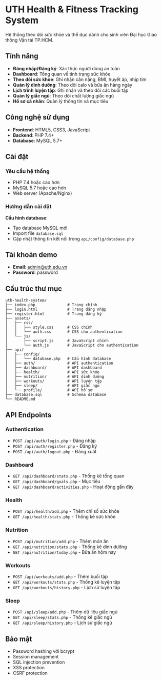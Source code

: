 # UTH Health & Fitness Tracking System

Hệ thống theo dõi sức khỏe và thể dục dành cho sinh viên Đại học Giao thông Vận tải TP.HCM.

## Tính năng

- **Đăng nhập/Đăng ký**: Xác thực người dùng an toàn
- **Dashboard**: Tổng quan về tình trạng sức khỏe
- **Theo dõi sức khỏe**: Ghi nhận cân nặng, BMI, huyết áp, nhịp tim
- **Quản lý dinh dưỡng**: Theo dõi calo và bữa ăn hàng ngày
- **Lịch trình luyện tập**: Ghi nhận và theo dõi các buổi tập
- **Quản lý giấc ngủ**: Theo dõi chất lượng giấc ngủ
- **Hồ sơ cá nhân**: Quản lý thông tin và mục tiêu

## Công nghệ sử dụng

- **Frontend**: HTML5, CSS3, JavaScript 
- **Backend**: PHP 7.4+
- **Database**: MySQL 5.7+

## Cài đặt

### Yêu cầu hệ thống

- PHP 7.4 hoặc cao hơn
- MySQL 5.7 hoặc cao hơn
- Web server (Apache/Nginx)

### Hướng dẫn cài đặt


**Cấu hình database**:
   - Tạo database MySQL mới
   - Import file `database.sql`
   - Cập nhật thông tin kết nối trong `api/config/database.php`


## Tài khoản demo

- **Email**: admin@uth.edu.vn
- **Password**: password

## Cấu trúc thư mục

```
uth-health-system/
├── index.php              # Trang chính
├── login.html             # Trang đăng nhập
├── register.html          # Trang đăng ký
├── assets/
│   ├── css/
│   │   ├── style.css      # CSS chính
│   │   └── auth.css       # CSS cho authentication
│   └── js/
│       ├── script.js      # JavaScript chính
│       └── auth.js        # JavaScript cho authentication
├── api/
│   ├── config/
│   │   └── database.php   # Cấu hình database
│   ├── auth/              # API authentication
│   ├── dashboard/         # API dashboard
│   ├── health/            # API sức khỏe
│   ├── nutrition/         # API dinh dưỡng
│   ├── workouts/          # API luyện tập
│   ├── sleep/             # API giấc ngủ
│   └── profile/           # API hồ sơ
├── database.sql           # Schema database
└── README.md
```

## API Endpoints

### Authentication
- `POST /api/auth/login.php` - Đăng nhập
- `POST /api/auth/register.php` - Đăng ký
- `POST /api/auth/logout.php` - Đăng xuất

### Dashboard
- `GET /api/dashboard/stats.php` - Thống kê tổng quan
- `GET /api/dashboard/goals.php` - Mục tiêu
- `GET /api/dashboard/activities.php` - Hoạt động gần đây

### Health
- `POST /api/health/add.php` - Thêm chỉ số sức khỏe
- `GET /api/health/stats.php` - Thống kê sức khỏe

### Nutrition
- `POST /api/nutrition/add.php` - Thêm món ăn
- `GET /api/nutrition/stats.php` - Thống kê dinh dưỡng
- `GET /api/nutrition/today.php` - Bữa ăn hôm nay

### Workouts
- `POST /api/workouts/add.php` - Thêm buổi tập
- `GET /api/workouts/stats.php` - Thống kê luyện tập
- `GET /api/workouts/history.php` - Lịch sử luyện tập

### Sleep
- `POST /api/sleep/add.php` - Thêm dữ liệu giấc ngủ
- `GET /api/sleep/stats.php` - Thống kê giấc ngủ
- `GET /api/sleep/history.php` - Lịch sử giấc ngủ


## Bảo mật
- Password hashing với bcrypt
- Session management
- SQL injection prevention
- XSS protection
- CSRF protection
